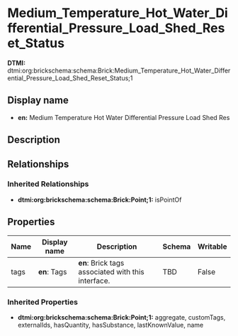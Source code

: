 # Medium_Temperature_Hot_Water_Differential_Pressure_Load_Shed_Reset_Status
**DTMI:** dtmi:org:brickschema:schema:Brick:Medium_Temperature_Hot_Water_Differential_Pressure_Load_Shed_Reset_Status;1
## Display name
- **en:** Medium Temperature Hot Water Differential Pressure Load Shed Res
## Description
## Relationships
### Inherited Relationships
* **dtmi:org:brickschema:schema:Brick:Point;1:** isPointOf
## Properties
|Name|Display name|Description|Schema|Writable|
|-|-|-|-|-|
|tags|**en**: Tags|**en**: Brick tags associated with this interface.|TBD|False|
### Inherited Properties
* **dtmi:org:brickschema:schema:Brick:Point;1:** aggregate, customTags, externalIds, hasQuantity, hasSubstance, lastKnownValue, name

